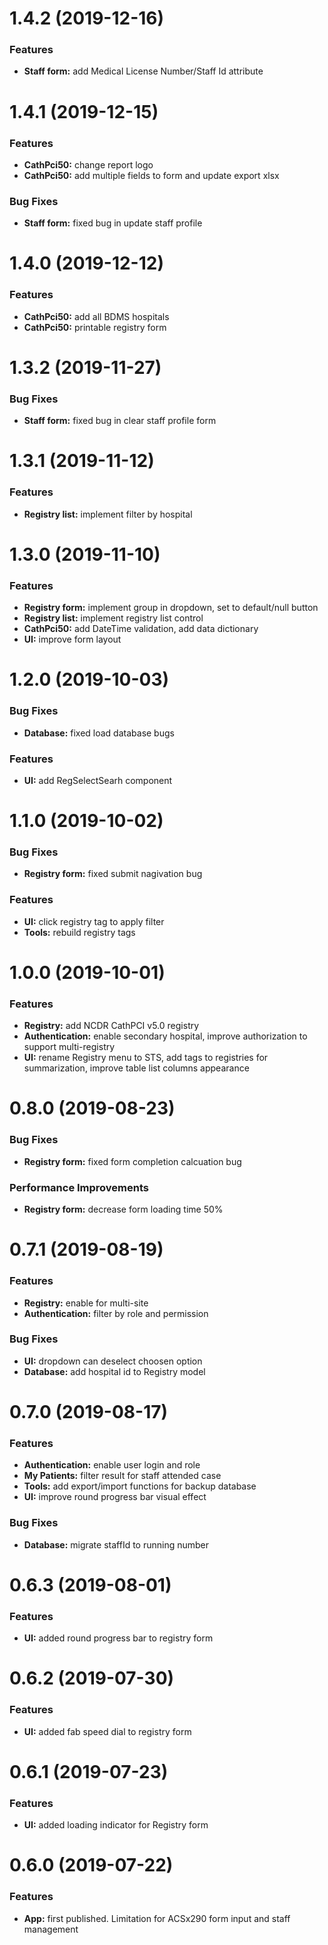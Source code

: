 # 1.4.2 (2019-12-16)

### Features

- **Staff form:** add Medical License Number/Staff Id attribute

# 1.4.1 (2019-12-15)

### Features

- **CathPci50:** change report logo
- **CathPci50:** add multiple fields to form and update export xlsx

### Bug Fixes

- **Staff form:** fixed bug in update staff profile

# 1.4.0 (2019-12-12)

### Features

- **CathPci50:** add all BDMS hospitals
- **CathPci50:** printable registry form

# 1.3.2 (2019-11-27)

### Bug Fixes

- **Staff form:** fixed bug in clear staff profile form

# 1.3.1 (2019-11-12)

### Features

- **Registry list:** implement filter by hospital

# 1.3.0 (2019-11-10)

### Features

- **Registry form:** implement group in dropdown, set to default/null button
- **Registry list:** implement registry list control
- **CathPci50:** add DateTime validation, add data dictionary
- **UI:** improve form layout

# 1.2.0 (2019-10-03)

### Bug Fixes

- **Database:** fixed load database bugs

### Features

- **UI:** add RegSelectSearh component

# 1.1.0 (2019-10-02)

### Bug Fixes

- **Registry form:** fixed submit nagivation bug

### Features

- **UI:** click registry tag to apply filter
- **Tools:** rebuild registry tags

# 1.0.0 (2019-10-01)

### Features

- **Registry:** add NCDR CathPCI v5.0 registry
- **Authentication:** enable secondary hospital, improve authorization to support multi-registry
- **UI:** rename Registry menu to STS, add tags to registries for summarization, improve table list columns appearance

# 0.8.0 (2019-08-23)

### Bug Fixes

- **Registry form:** fixed form completion calcuation bug

### Performance Improvements

- **Registry form:** decrease form loading time 50%

# 0.7.1 (2019-08-19)

### Features

- **Registry:** enable for multi-site
- **Authentication:** filter by role and permission

### Bug Fixes

- **UI:** dropdown can deselect choosen option
- **Database:** add hospital id to Registry model

# 0.7.0 (2019-08-17)

### Features

- **Authentication:** enable user login and role
- **My Patients:** filter result for staff attended case
- **Tools:** add export/import functions for backup database
- **UI:** improve round progress bar visual effect

### Bug Fixes

- **Database:** migrate staffId to running number

# 0.6.3 (2019-08-01)

### Features

- **UI:** added round progress bar to registry form

# 0.6.2 (2019-07-30)

### Features

- **UI:** added fab speed dial to registry form

# 0.6.1 (2019-07-23)

### Features

- **UI:** added loading indicator for Registry form

# 0.6.0 (2019-07-22)

### Features

- **App:** first published. Limitation for ACSx290 form input and staff management
